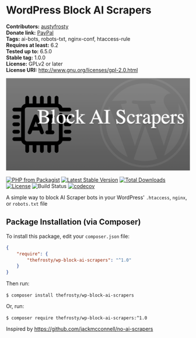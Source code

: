 # WordPress Block AI Scrapers

**Contributors:** [austyfrosty](https://profiles.wordpress.org/austyfrosty)  
**Donate link:** [PayPal](https://www.paypal.com/cgi-bin/webscr?cmd=_s-xclick&hosted_button_id=7431290)  
**Tags:** ai-bots, robots-txt, nginx-conf, htaccess-rule  
**Requires at least:** 6.2  
**Tested up to:** 6.5.0  
**Stable tag:** 1.0.0  
**License:** GPLv2 or later  
**License URI:** http://www.gnu.org/licenses/gpl-2.0.html

![Block AI Scrapers](.github/wp-block-ai-scrapers.png?raw=true "WordPress Block AI Scrapers")

[![PHP from Packagist](https://img.shields.io/packagist/php-v/thefrosty/wp-block-ai-scrapers.svg)]()
[![Latest Stable Version](https://img.shields.io/packagist/v/thefrosty/wp-block-ai-scrapers.svg)](https://packagist.org/packages/thefrosty/wp-block-ai-scrapers)
[![Total Downloads](https://img.shields.io/packagist/dt/thefrosty/wp-block-ai-scrapers.svg)](https://packagist.org/packages/thefrosty/wp-block-ai-scrapers)
[![License](https://img.shields.io/packagist/l/thefrosty/wp-block-ai-scrapers.svg)](https://packagist.org/thefrosty/thefrosty/wp-block-ai-scrapers)
![Build Status](https://github.com/thefrosty/wp-block-ai-scrapers/actions/workflows/main.yml/badge.svg)
[![codecov](https://codecov.io/gh/thefrosty/wp-block-ai-scrapers/branch/develop/graph/badge.svg)](https://codecov.io/gh/thefrosty/wp-block-ai-scrapers)

A simple way to block AI Scraper bots in your WordPress' <code>.htaccess</code>, <code>nginx</code>, or 
<code>robots.txt</code> file

## Package Installation (via Composer)

To install this package, edit your `composer.json` file:
```json
{
    "require": {
        "thefrosty/wp-block-ai-scrapers": "^1.0"
    }
}
```
Then run:

`$ composer install thefrosty/wp-block-ai-scrapers`

Or, run:

`$ composer require thefrosty/wp-block-ai-scrapers:^1.0`

Inspired by https://github.com/jackmcconnell/no-ai-scrapers
